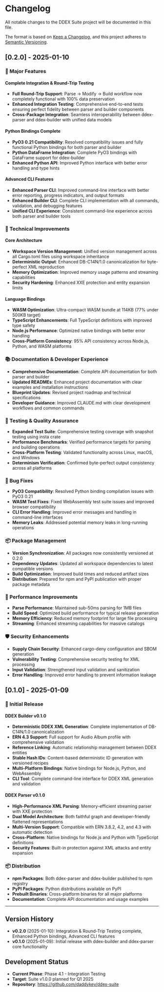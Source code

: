 # Changelog

All notable changes to the DDEX Suite project will be documented in this file.

The format is based on [Keep a Changelog](https://keepachangelog.com/en/1.0.0/),
and this project adheres to [Semantic Versioning](https://semver.org/spec/v2.0.0.html).

## [0.2.0] - 2025-01-10

### 🎉 Major Features

#### Complete Integration & Round-Trip Testing
- **Full Round-Trip Support**: Parse → Modify → Build workflow now completely functional with 100% data preservation
- **Enhanced Integration Testing**: Comprehensive end-to-end tests ensuring perfect fidelity between parser and builder components
- **Cross-Package Integration**: Seamless interoperability between ddex-parser and ddex-builder with unified data models

#### Python Bindings Complete
- **PyO3 0.21 Compatibility**: Resolved compatibility issues and fully functional Python bindings for both parser and builder
- **Python DataFrame Integration**: Complete PyO3 bindings with DataFrame support for ddex-builder
- **Enhanced Python API**: Improved Python interface with better error handling and type hints

#### Advanced CLI Features
- **Enhanced Parser CLI**: Improved command-line interface with better error reporting, progress indicators, and output formats
- **Enhanced Builder CLI**: Complete CLI implementation with all commands, validation, and debugging features
- **Unified CLI Experience**: Consistent command-line experience across both parser and builder tools

### 🔧 Technical Improvements

#### Core Architecture
- **Workspace Version Management**: Unified version management across all Cargo.toml files using workspace inheritance
- **Deterministic Output**: Enhanced DB-C14N/1.0 canonicalization for byte-perfect XML reproduction
- **Memory Optimization**: Improved memory usage patterns and streaming capabilities
- **Security Hardening**: Enhanced XXE protection and entity expansion limits

#### Language Bindings
- **WASM Optimization**: Ultra-compact WASM bundle at 114KB (77% under 500KB target)
- **TypeScript Enhancements**: Full TypeScript definitions with improved type safety
- **Node.js Performance**: Optimized native bindings with better error handling
- **Cross-Platform Consistency**: 95% API consistency across Node.js, Python, and WASM platforms

### 📚 Documentation & Developer Experience
- **Comprehensive Documentation**: Complete API documentation for both parser and builder
- **Updated READMEs**: Enhanced project documentation with clear examples and installation instructions
- **Blueprint Updates**: Revised project roadmap and technical specifications
- **Developer Guidance**: Improved CLAUDE.md with clear development workflows and common commands

### 🧪 Testing & Quality Assurance
- **Expanded Test Suite**: Comprehensive testing coverage with snapshot testing using insta crate
- **Performance Benchmarks**: Verified performance targets for parsing and building operations
- **Cross-Platform Testing**: Validated functionality across Linux, macOS, and Windows
- **Determinism Verification**: Confirmed byte-perfect output consistency across all platforms

### 🐛 Bug Fixes
- **PyO3 Compatibility**: Resolved Python binding compilation issues with PyO3 0.21
- **WASM Test Fixes**: Fixed WebAssembly test suite issues and improved browser compatibility
- **CLI Error Handling**: Improved error messages and handling in command-line interfaces
- **Memory Leaks**: Addressed potential memory leaks in long-running operations

### 📦 Package Management
- **Version Synchronization**: All packages now consistently versioned at 0.2.0
- **Dependency Updates**: Updated all workspace dependencies to latest compatible versions
- **Build Optimization**: Improved build times and reduced artifact sizes
- **Distribution**: Prepared for npm and PyPI publication with proper package metadata

### 🔬 Performance Improvements
- **Parse Performance**: Maintained sub-50ms parsing for 1MB files
- **Build Speed**: Optimized build performance for typical release generation
- **Memory Efficiency**: Reduced memory footprint for large file processing
- **Streaming**: Enhanced streaming capabilities for massive catalogs

### 🛡️ Security Enhancements
- **Supply Chain Security**: Enhanced cargo-deny configuration and SBOM generation
- **Vulnerability Testing**: Comprehensive security testing for XML processing
- **Input Validation**: Strengthened input validation and sanitization
- **Error Handling**: Improved error handling to prevent information leakage

## [0.1.0] - 2025-01-09

### 🎉 Initial Release

#### DDEX Builder v0.1.0
- **Deterministic DDEX XML Generation**: Complete implementation of DB-C14N/1.0 canonicalization
- **ERN 4.3 Support**: Full support for Audio Album profile with comprehensive validation
- **Reference Linking**: Automatic relationship management between DDEX entities
- **Stable Hash IDs**: Content-based deterministic ID generation with versioned recipes
- **Multi-Platform Bindings**: Native bindings for Node.js, Python, and WebAssembly
- **CLI Tool**: Complete command-line interface for DDEX XML generation and validation

#### DDEX Parser v0.1.0
- **High-Performance XML Parsing**: Memory-efficient streaming parser with XXE protection
- **Dual Model Architecture**: Both faithful graph and developer-friendly flattened representations
- **Multi-Version Support**: Compatible with ERN 3.8.2, 4.2, and 4.3 with automatic detection
- **Cross-Platform**: Native bindings for Node.js and Python with TypeScript definitions
- **Security Features**: Built-in protection against XML attacks and entity expansion

### 📦 Distribution
- **npm Packages**: Both ddex-parser and ddex-builder published to npm registry
- **PyPI Packages**: Python distributions available on PyPI
- **Prebuilt Binaries**: Cross-platform binaries for all major platforms
- **Documentation**: Complete API documentation and usage examples

---

## Version History
- **v0.2.0** (2025-01-10): Integration & Round-Trip Testing complete, Enhanced Python bindings, Advanced CLI features
- **v0.1.0** (2025-01-09): Initial release with ddex-builder and ddex-parser core functionality

## Development Status
- **Current Phase**: Phase 4.1 - Integration Testing
- **Target**: Suite v1.0.0 planned for Q1 2025
- **Repository**: https://github.com/daddykev/ddex-suite